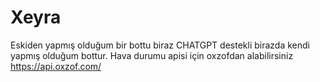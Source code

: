 # Xeyra
Eskiden yapmış olduğum bir bottu biraz CHATGPT destekli birazda kendi yapmış olduğum bottur. Hava durumu apisi için oxzofdan alabilirsiniz https://api.oxzof.com/
